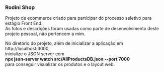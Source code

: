 <h3>Rodini Shop</h3>

Projeto de ecommerce criado para participar do processo seletivo para estágio Front End. <br />
As fotos e descrições foram usadas como parte de desenvolvimento deste projeto pessoal, não pertencem a mim.

No diretório do projeto, além de inicializar a aplicação em http://localhost:3000, <br />
inicialize o JSON server com <br />
**npx json-server watch src/AllProductsDB.json --port 7000** <br />
para conseguir visualizar os produtos e o layout web. 
